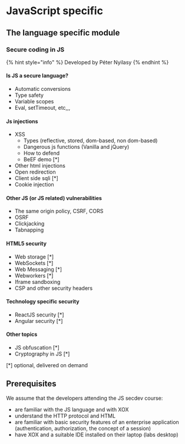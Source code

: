 # JavaScript specific

## The language specific module

### Secure coding in JS  <a id="secure-coding-in-js"></a>

{% hint style="info" %}
Developed by Péter Nyilasy
{% endhint %}

#### Is JS a secure language? 

* Automatic conversions
* Type safety
* Variable scopes
* Eval, setTimeout, etc,,,

#### Js injections

* XSS
  * Types \(reflective, stored, dom-based, non dom-based\) 
  * Dangerous js functions \(Vanilla and jQuery\)
  * How to defend 
  * BeEF demo \[\*\]
* Other html injections
* Open redirection
* Client side sqli \[\*\]
* Cookie injection

#### Other JS \(or JS related\) vulnerabilities 

* The same origin policy, CSRF, CORS
* OSRF
* Clickjacking
* Tabnapping

#### HTML5 security

* Web storage \[\*\]
* WebSockets \[\*\]
* Web Messaging \[\*\]
* Webworkers \[\*\]
* Iframe sandboxing
* CSP and other security headers

#### Technology specific security 

* ReactJS security \[\*\]
* Angular security \[\*\]

#### Other topics 

* JS obfuscation \[\*\]
* Cryptography in JS \[\*\]

\[\*\] optional, delivered on demand

## Prerequisites

We assume that the developers attending the JS secdev course:

* are familiar with the JS language and with XOX
* understand the HTTP protocol and HTML
* are familiar with basic security features of an enterprise application \(authentication, authorization, the concept of a session\)
* have XOX and a suitable IDE installed on their laptop \(labs desktop\)

